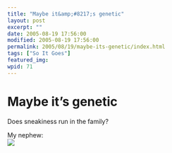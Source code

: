 ```yaml
---
title: "Maybe it&amp;#8217;s genetic"
layout: post
excerpt: ""
date: 2005-08-19 17:56:00
modified: 2005-08-19 17:56:00
permalink: 2005/08/19/maybe-its-genetic/index.html
tags: ["So It Goes"]
featured_img: 
wpid: 71
---
```


# Maybe it&#8217;s genetic

Does sneakiness run in the family?

My nephew:  
[![](http://photos27.flickr.com/35391550_84338235fa_m_d.jpg)](http://www.flickr.com/photos/pj/35391550/)